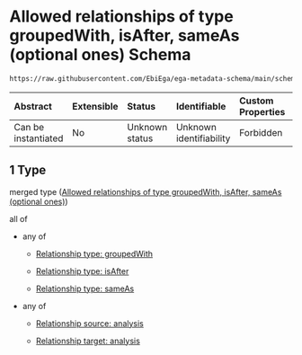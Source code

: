 # Allowed relationships of type groupedWith, isAfter, sameAs (optional ones) Schema

```txt
https://raw.githubusercontent.com/EbiEga/ega-metadata-schema/main/schemas/EGA.analysis.json#/properties/analysisRelationships/items/allOf/1/anyOf/1
```



| Abstract            | Extensible | Status         | Identifiable            | Custom Properties | Additional Properties | Access Restrictions | Defined In                                                                       |
| :------------------ | :--------- | :------------- | :---------------------- | :---------------- | :-------------------- | :------------------ | :------------------------------------------------------------------------------- |
| Can be instantiated | No         | Unknown status | Unknown identifiability | Forbidden         | Allowed               | none                | [EGA.analysis.json\*](../../../schemas/EGA.analysis.json "open original schema") |

## 1 Type

merged type ([Allowed relationships of type groupedWith, isAfter, sameAs (optional ones)](ega-10-properties-analysis-relationships-items-allof-relationship-constraints-for-an-analysis-anyof-allowed-relationships-of-type-groupedwith-isafter-sameas-optional-ones.md))

all of

*   any of

    *   [Relationship type: groupedWith](ega-12-definitions-relationship-type-groupedwith.md "check type definition")

    *   [Relationship type: isAfter](ega-12-definitions-relationship-type-isafter.md "check type definition")

    *   [Relationship type: sameAs](ega-12-definitions-relationship-type-sameas.md "check type definition")

*   any of

    *   [Relationship source: analysis](ega-12-definitions-relationship-source-analysis.md "check type definition")

    *   [Relationship target: analysis](ega-12-definitions-relationship-target-analysis.md "check type definition")
